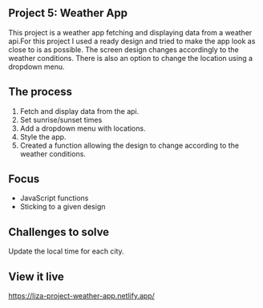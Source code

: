 
## Project 5: Weather App
This project is a weather app fetching and displaying data from a weather api.For this project I used a ready design and tried to make the app look as close to is as possible. The screen design changes accordingly to the weather conditions. There is also an option to change the location using a dropdown menu. 

## The process

1. Fetch and display data from the api.
2. Set sunrise/sunset times
3. Add a dropdown menu with locations.
4. Style the app. 
5. Created a function allowing the design to change according to the weather conditions.

## Focus
* JavaScript functions
* Sticking to a given design
 
## Challenges to solve

Update the local time for each city. 
 
 ## View it live

https://liza-project-weather-app.netlify.app/


